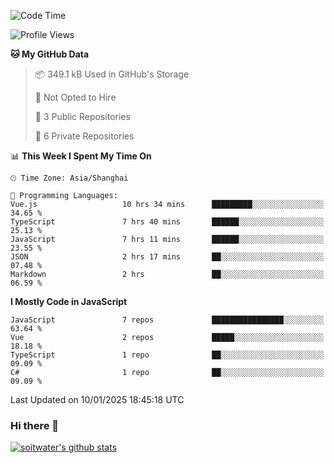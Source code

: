 <!--START_SECTION:waka-->
![Code Time](http://img.shields.io/badge/Code%20Time-4%2C496%20hrs%205%20mins-blue)

![Profile Views](http://img.shields.io/badge/Profile%20Views-0-blue)

**🐱 My GitHub Data** 

> 📦 349.1 kB Used in GitHub's Storage 
 > 
> 🚫 Not Opted to Hire
 > 
> 📜 3 Public Repositories 
 > 
> 🔑 6 Private Repositories 
 > 
📊 **This Week I Spent My Time On** 

```text
🕑︎ Time Zone: Asia/Shanghai

💬 Programming Languages: 
Vue.js                   10 hrs 34 mins      █████████░░░░░░░░░░░░░░░░   34.65 % 
TypeScript               7 hrs 40 mins       ██████░░░░░░░░░░░░░░░░░░░   25.13 % 
JavaScript               7 hrs 11 mins       ██████░░░░░░░░░░░░░░░░░░░   23.55 % 
JSON                     2 hrs 17 mins       ██░░░░░░░░░░░░░░░░░░░░░░░   07.48 % 
Markdown                 2 hrs               ██░░░░░░░░░░░░░░░░░░░░░░░   06.59 % 
```

**I Mostly Code in JavaScript** 

```text
JavaScript               7 repos             ████████████████░░░░░░░░░   63.64 % 
Vue                      2 repos             █████░░░░░░░░░░░░░░░░░░░░   18.18 % 
TypeScript               1 repo              ██░░░░░░░░░░░░░░░░░░░░░░░   09.09 % 
C#                       1 repo              ██░░░░░░░░░░░░░░░░░░░░░░░   09.09 % 
```




 Last Updated on 10/01/2025 18:45:18 UTC
<!--END_SECTION:waka-->

### Hi there 👋
[![soitwater's github stats](https://github-readme-stats.vercel.app/api?username=soitwater)](https://github.com/soitwater/github-readme-stats)
